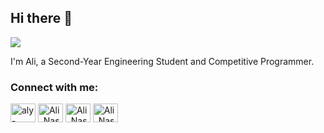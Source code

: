## Hi there 👋

![](https://komarev.com/ghpvc/?username=AliNasser05)

I'm Ali, a Second-Year Engineering Student and Competitive Programmer.

<h3 align="left">Connect with me:</h3>
<p align="left">
<a href="https://linkedin.com/in/aly-nasser/" target="_blank"><img align="center" src="https://raw.githubusercontent.com/rahuldkjain/github-profile-readme-generator/master/src/images/icons/Social/linked-in-alt.svg" alt="aly-nasser/" height="30" width="40" /></a>
<a href="https://www.facebook.com/profile.php?id=100025368727936" target="_blank"><img align="center" src="https://raw.githubusercontent.com/rahuldkjain/github-profile-readme-generator/master/src/images/icons/Social/facebook.svg" alt="Ali_Nasser" height="30" width="40" /></a>
<a href="https://codeforces.com/profile/Ali_Nasser" target="_blank"><img align="center" src="https://raw.githubusercontent.com/rahuldkjain/github-profile-readme-generator/master/src/images/icons/Social/codeforces.svg" alt="Ali_Nasser" height="30" width="40" /></a>
<a href="https://www.leetcode.com/Ali_Nasser" target="_blank"><img align="center" src="https://raw.githubusercontent.com/rahuldkjain/github-profile-readme-generator/master/src/images/icons/Social/leet-code.svg" alt="Ali_Nasser" height="30" width="40" /></a>
</p>
<!--
**AliNasser05/AliNasser05** is a ✨ _special_ ✨ repository because its `README.md` (this file) appears on your GitHub profile.

Here are some ideas to get you started:

- 🔭 I’m currently working on ...
- 🌱 I’m currently learning ...
- 👯 I’m looking to collaborate on ...
- 🤔 I’m looking for help with ...
- 💬 Ask me about ...
- 📫 How to reach me: ...
- 😄 Pronouns: ...
- ⚡ Fun fact: ...
-->
